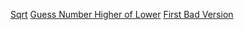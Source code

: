 [Sqrt](https://leetcode.com/problems/sqrtx/)
[Guess Number Higher of Lower](https://leetcode.com/problems/guess-number-higher-or-lower/)
[First Bad Version](https://leetcode.com/problems/first-bad-version/)

